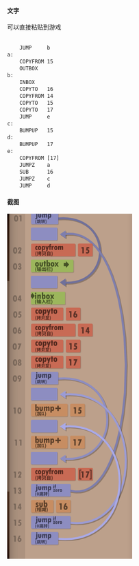 #### 文字

可以直接粘贴到游戏

```

    JUMP     b
a:
    COPYFROM 15
    OUTBOX  
b:
    INBOX   
    COPYTO   16
    COPYFROM 14
    COPYTO   15
    COPYTO   17
    JUMP     e
c:
    BUMPUP   15
d:
    BUMPUP   17
e:
    COPYFROM [17]
    JUMPZ    a
    SUB      16
    JUMPZ    c
    JUMP     d
```

#### 截图

![](1.png)